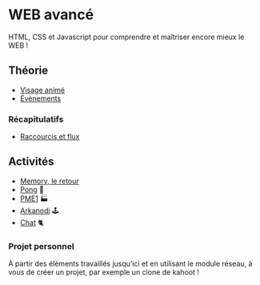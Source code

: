 # WEB avancé

HTML, CSS et Javascript pour comprendre et maîtriser encore mieux le WEB !

## Théorie
- [Visage animé](../supports/web2-visage.md)
- [Évènements](https://jonathanmelly.github.io/msig24/slides/javascript-events/)

### Récapitulatifs
- [Raccourcis et flux](assets/WEB2-recap.pptx)

## Activités
- [Memory, le retour](https://vscodeedu.com/courses/memory-matrix)
- [Pong](../activites/pong/README.md) 🏓
- [PME1](../activites/pme1/README.md) 🏭
- [Arkanodi](../activites/arkanoid/README.md) 🕹
- [Chat](../activites/chat/README.md) 🐈

### Projet personnel
À partir des éléments travaillés jusqu’ici et en utilisant le module réseau,
à vous de créer un projet, par exemple un clone de kahoot !